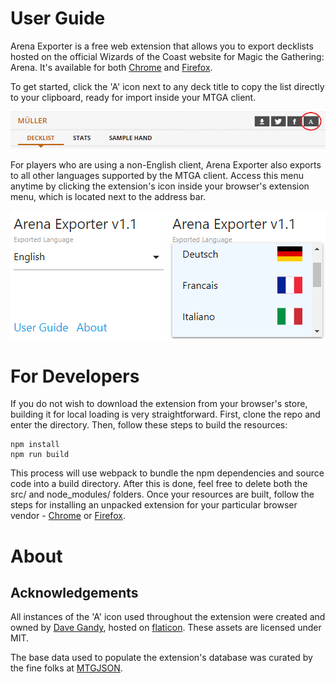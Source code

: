 # User Guide

Arena Exporter is a free web extension that allows you to export decklists hosted on the official Wizards of the Coast website for Magic the Gathering: Arena. It's available for both [Chrome](https://chrome.google.com/webstore/detail/arena-exporter/beejdogagnekkjoglfkkocgfilnkhkjc) and [Firefox](https://addons.mozilla.org/en-US/firefox/addon/arena-exporter/).

To get started, click the 'A' icon next to any deck title to copy the list directly to your clipboard, ready for import inside your MTGA client.

![](assets/examples/export-icon.png)

For players who are using a non-English client, Arena Exporter also exports to all other languages supported by the MTGA client. Access this menu anytime by clicking the extension's icon inside your browser's extension menu, which is located next to the address bar.  

![](assets/examples/select-1.png)    ![](assets/examples/select-2.png)

# For Developers

If you do not wish to download the extension from your browser's store, building it for local loading is very straightforward. First, clone the repo and enter the directory. Then, follow these steps to build the resources:
```
npm install
npm run build
```
This process will use webpack to bundle the npm dependencies and source code into a build directory. After this is done, feel free to delete both the src/ and node_modules/ folders.
Once your resources are built, follow the steps for installing an unpacked extension for your particular browser vendor - [Chrome](https://developer.chrome.com/extensions/getstarted#manifest) or [Firefox](https://developer.mozilla.org/en-US/docs/Mozilla/Add-ons/WebExtensions/Temporary_Installation_in_Firefox). 

# About

## Acknowledgements

All instances of the 'A' icon used throughout the extension were created and owned by [Dave Gandy](https://www.flaticon.com/authors/dave-gandy), hosted on [flaticon](https://www.flaticon.com). These assets are licensed under MIT.

The base data used to populate the extension's database was curated by the fine folks at [MTGJSON](https://mtgjson.com).